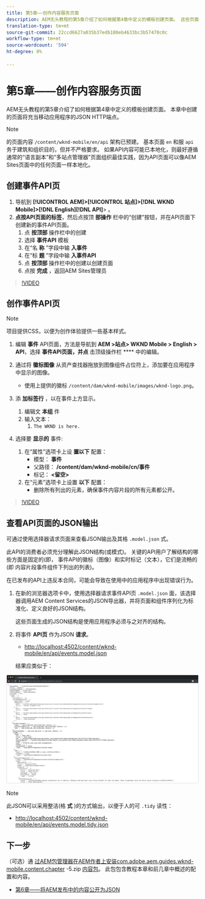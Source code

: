 ```yaml
---
title: 第5章——创作内容服务页面
description: AEM无头教程的第5章介绍了如何根据第4章中定义的模板创建页面。 这些页面将充当JSON HTTP端点。
translation-type: tm+mt
source-git-commit: 22ccd6627a035b37edb180eb4633bc3b57470c0c
workflow-type: tm+mt
source-wordcount: '594'
ht-degree: 0%

---
```



# 第5章——创作内容服务页面

AEM无头教程的第5章介绍了如何根据第4章中定义的模板创建页面。 本章中创建的页面将充当移动应用程序的JSON HTTP端点。

>[!NOTE]
>
> 的页面内容 `/content/wknd-mobile/en/api` 架构已预建。 基本页面 `en` 和服 `api` 务于建筑和组织目的，但并不严格要求。 如果API内容可能已本地化，则最好遵循通常的“语言副本”和“多站点管理器”页面组织最佳实践，因为API页面可以像AEM Sites页面中的任何页面一样本地化。

## 创建事件API页

1. 导航到 **[!UICONTROL AEM]>[!UICONTROL 站点]>[!DNL WKND Mobile]>[!DNL English][!DNL API]**> 。
1. **点按API页面的标签**，然后点按顶 **部操作** 栏中的“创建”按钮，并在API页面下创建新的事件API页面。
   1. 点 **按顶部** 操作栏中的创建
   1. 选择 **事件API** 模板
   1. 在“名 **称** ”字段中输 **入事件**
   1. 在“标 **题** ”字段中输 **入事件API**
   1. 点 **按顶部** 操作栏中的创建以创建页面
   1. 点按 **完成** ，返回AEM Sites管理员

>[!VIDEO](https://video.tv.adobe.com/v/28340/?quality=12&learn=on)

## 创作事件API页

>[!NOTE]
>
> 项目提供CSS，以便为创作体验提供一些基本样式。

1. 编辑 **事件** API页面，方法是导航到 **AEM >站点> WKND Mobile > English > API**，选择 **事件API页面，并点** 击顶级操作栏 **** 中的编辑。
1. 通过将 **徽标图像** 从资产查找器拖放到图像组件占位符上，添加要在应用程序中显示的图像。
   * 使用上提供的徽标 `/content/dam/wknd-mobile/images/wknd-logo.png`。

1. 添 **加标签行** ，以在事件上方显示。
   1. 编辑文 **本组** 件
   1. 输入文本：
      1. `The WKND is here.`

1. 选择要 **显示的** 事件:
   1. 在“属性”选项卡上设 **置以下** 配置：
      * 模型： **事件**
      * 父路径： **/content/dam/wknd-mobile/cn/事件**
      * 标记： **&lt;留空>**
   1. 在“元素”选项卡上设置 **以下** 配置：
      * 删除所有列出的元素，确保事件内容片段的所有元素都公开。

>[!VIDEO](https://video.tv.adobe.com/v/28339/?quality=12&learn=on)

## 查看API页面的JSON输出

可通过使用选择器请求页面来查看JSON输出及其格 `.model.json` 式。

此API的消费者必须充分理解此JSON结构(或模式)。 关键的API用户了解结构的哪些方面是固定的(即， 事件API的徽标（图像）和实时标记（文本），它们是流畅的(即 内容片段事件组件下列出的列表)。

在已发布的API上违反本合同，可能会导致在使用中的应用程序中出现错误行为。

1. 在新的浏览器选项卡中，使用选择器请求事件API页 `.model.json` 面，该选择器调用AEM Content Services的JSON导出器，并将页面和组件序列化为标准化、定义良好的JSON结构。

   这些页面生成的JSON结构是使用应用程序必须与之对齐的结构。

1. 将事件 **API页** 作为JSON **请求**。

   * [http://localhost:4502/content/wknd-mobile/en/api/events.model.json](http://localhost:4502/content/wknd-mobile/en/api/events.model.tidy.json)

   结果应类似于：

![AEM Content Services JSON输出](assets/chapter-5/json-output.png)

>[!NOTE]
>
> 此JSON可以采用整洁(格 **式** )的方式输出，以便于人的可 `.tidy` 读性：
> * [http://localhost:4502/content/wknd-mobile/en/api/events.model.tidy.json](http://localhost:4502/content/wknd-mobile/en/api/events.model.tidy.json)


## 下一步

（可选）通 [过AEM包管理器在AEM作者上安装com.adobe.aem.guides.wknd-mobile.content.chapter](https://github.com/adobe/aem-guides-wknd-mobile/releases/latest) -5.zip [内容包](http://localhost:4502/crx/packmgr/index.jsp)。 此包包含教程本章和前几章中概述的配置和内容。

* [第6章——将AEM发布中的内容公开为JSON](./chapter-6.md)
